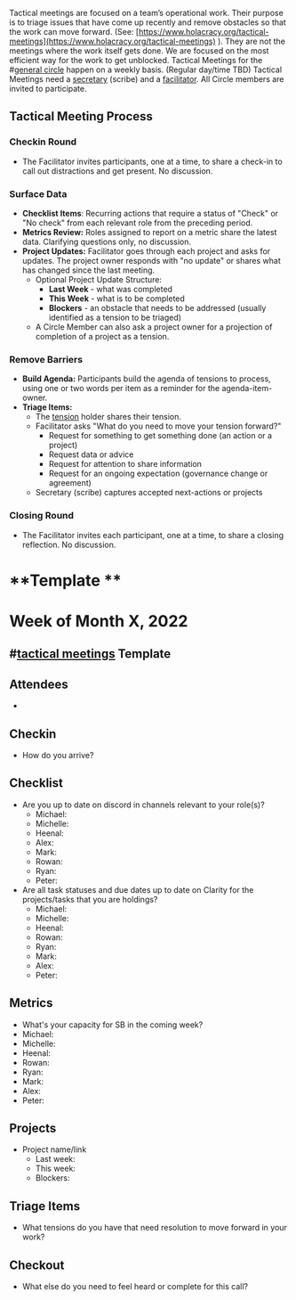 Tactical meetings are focused on a team’s operational work. Their purpose is to triage issues that have come up recently and remove obstacles so that the work can move forward. (See: [https://www.holacracy.org/tactical-meetings](https://www.holacracy.org/tactical-meetings) ). They are not the meetings where the work itself gets done. We are focused on the most efficient way for the work to get unblocked.
Tactical Meetings for the #[general circle](/notes/archive/clarity/Tags/general%20circle.md) happen on a weekly basis. (Regular day/time TBD)
Tactical Meetings need a [secretary](/notes/archive/clarity/Tags/secretary.md) (scribe) and a [facilitator](/notes/archive/clarity/Tags/facilitator.md). All Circle members are invited to participate.
## Tactical Meeting Process
### Checkin Round
- The Facilitator invites participants, one at a time, to share a check-in to call out distractions and get present. No discussion.

### Surface Data
- **Checklist Items**: Recurring actions that require a status of "Check" or "No check" from each relevant role from the preceding period.
- **Metrics Review:** Roles assigned to report on a metric share the latest data. Clarifying questions only, no discussion.
- **Project Updates:** Facilitator goes through each project and asks for updates. The project owner responds with "no update" or shares what has changed since the last meeting.
	- Optional Project Update Structure:
		- **Last Week** - what was completed
		- **This Week** - what is to be completed
		- **Blockers** - an obstacle that needs to be addressed (usually identified as a tension to be triaged)
	- A Circle Member can also ask a project owner for a projection of completion of a project as a tension.

### Remove Barriers
- **Build Agenda:** Participants build the agenda of tensions to process, using one or two words per item as a reminder for the agenda-item-owner.
- **Triage Items:**
	- The [tension](/notes/archive/clarity/Tags/tension.md) holder shares their tension.
	- Facilitator asks "What do you need to move your tension forward?"
		- Request for something to get something done (an action or a project)
		- Request data or advice
		- Request for attention to share information
		- Request for an ongoing expectation (governance change or agreement)
	- Secretary (scribe) captures accepted next-actions or projects

### Closing Round
- The Facilitator invites each participant, one at a time, to share a closing reflection. No discussion.




# **Template **
# Week of Month X, 2022
## #[tactical meetings](/notes/archive/clarity/Tags/tactical%20meetings.md) Template
## Attendees
- 

## Checkin
- How do you arrive?

## Checklist
- Are you up to date on discord in channels relevant to your role(s)?
	- Michael: 
	- Michelle: 
	- Heenal: 
	- Alex: 
	- Mark: 
	- Rowan: 
	- Ryan: 
	- Peter: 
- Are all task statuses and due dates up to date on Clarity for the projects/tasks that you are holdings?
	- Michael: 
	- Michelle:
	- Heenal: 
	- Rowan: 
	- Ryan: 
	- Mark: 
	- Alex: 
	- Peter:

## Metrics
- What's your capacity for SB in the coming week?
- Michael: 
- Michelle:
- Heenal: 
- Rowan: 
- Ryan: 
- Mark: 
- Alex: 
- Peter:

## Projects
- Project name/link
	- Last week:
	- This week:
	- Blockers:

## Triage Items
- What tensions do you have that need resolution to move forward in your work?

## Checkout
- What else do you need to feel heard or complete for this call?



